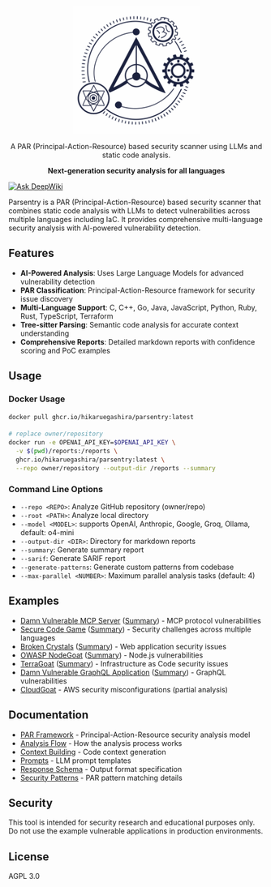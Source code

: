 <div align="center">

  <img width="250" src="./logo.png" alt="Parsentry Logo">

A PAR (Principal-Action-Resource) based security scanner using LLMs and static code analysis.

**Next-generation security analysis for all languages**

</div>

[![Ask DeepWiki](https://deepwiki.com/badge.svg)](https://deepwiki.com/HikaruEgashira/parsentry)

Parsentry is a PAR (Principal-Action-Resource) based security scanner that combines static code analysis with LLMs to detect vulnerabilities across multiple languages including IaC. It provides comprehensive multi-language security analysis with AI-powered vulnerability detection.

## Features

- **AI-Powered Analysis**: Uses Large Language Models for advanced vulnerability detection
- **PAR Classification**: Principal-Action-Resource framework for security issue discovery
- **Multi-Language Support**: C, C++, Go, Java, JavaScript, Python, Ruby, Rust, TypeScript, Terraform
- **Tree-sitter Parsing**: Semantic code analysis for accurate context understanding
- **Comprehensive Reports**: Detailed markdown reports with confidence scoring and PoC examples

## Usage

### Docker Usage

```bash
docker pull ghcr.io/hikaruegashira/parsentry:latest

# replace owner/repository
docker run -e OPENAI_API_KEY=$OPENAI_API_KEY \
  -v $(pwd)/reports:/reports \
  ghcr.io/hikaruegashira/parsentry:latest \
  --repo owner/repository --output-dir /reports --summary
```

### Command Line Options

- `--repo <REPO>`: Analyze GitHub repository (owner/repo)
- `--root <PATH>`: Analyze local directory
- `--model <MODEL>`: supports OpenAI, Anthropic, Google, Groq, Ollama, default: o4-mini
- `--output-dir <DIR>`: Directory for markdown reports
- `--summary`: Generate summary report
- `--sarif`: Generate SARIF report
- `--generate-patterns`: Generate custom patterns from codebase
- `--max-parallel <NUMBER>`: Maximum parallel analysis tasks (default: 4)

## Examples

- [Damn Vulnerable MCP Server](docs/reports/harishsg993010-damn-vulnerable-MCP-server/) ([Summary](docs/reports/harishsg993010-damn-vulnerable-MCP-server/summary.md)) - MCP protocol vulnerabilities
- [Secure Code Game](docs/reports/skills-secure-code-game/) ([Summary](docs/reports/skills-secure-code-game/summary.md)) - Security challenges across multiple languages
- [Broken Crystals](docs/reports/NeuraLegion-brokencrystals/) ([Summary](docs/reports/NeuraLegion-brokencrystals/summary.md)) - Web application security issues
- [OWASP NodeGoat](docs/reports/OWASP-NodeGoat/) ([Summary](docs/reports/OWASP-NodeGoat/summary.md)) - Node.js vulnerabilities
- [TerraGoat](docs/reports/terragoat/) ([Summary](docs/reports/terragoat/summary.md)) - Infrastructure as Code security issues
- [Damn Vulnerable GraphQL Application](docs/reports/Damn-Vulnerable-GraphQL-Application/) ([Summary](docs/reports/Damn-Vulnerable-GraphQL-Application/summary.md)) - GraphQL vulnerabilities
- [CloudGoat](docs/reports/RhinoSecurityLabs-cloudgoat/) - AWS security misconfigurations (partial analysis)

## Documentation

- [PAR Framework](docs/concepts/par_framework.md) - Principal-Action-Resource security analysis model
- [Analysis Flow](docs/concepts/analysis_flow.md) - How the analysis process works
- [Context Building](docs/concepts/context.md) - Code context generation
- [Prompts](docs/concepts/prompts.md) - LLM prompt templates
- [Response Schema](docs/concepts/response_schema.md) - Output format specification
- [Security Patterns](docs/concepts/security_patterns.md) - PAR pattern matching details

## Security

This tool is intended for security research and educational purposes only. Do not use the example vulnerable applications in production environments.

## License

AGPL 3.0
